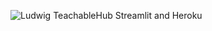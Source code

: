 ![Ludwig TeachableHub Streamlit and Heroku](https://media-blog.sashido.io/content/images/2021/08/th-sklearn-ludwig-demo-cover.png)
